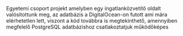 Egyetemi csoport projekt amelyben egy ingatlanközvetítő oldalt valósítottunk meg, az adatbázis a DigitalOcean-on futott ami mára elérhetetlen lett, viszont a kód továbbra is megtekinthető, amennyiben megfelelő PostgreSQL adatbázishoz csatlakoztatjuk működőképes

